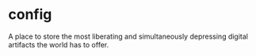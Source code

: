 # config
A place to store the most liberating and simultaneously depressing digital artifacts the world has to offer.

